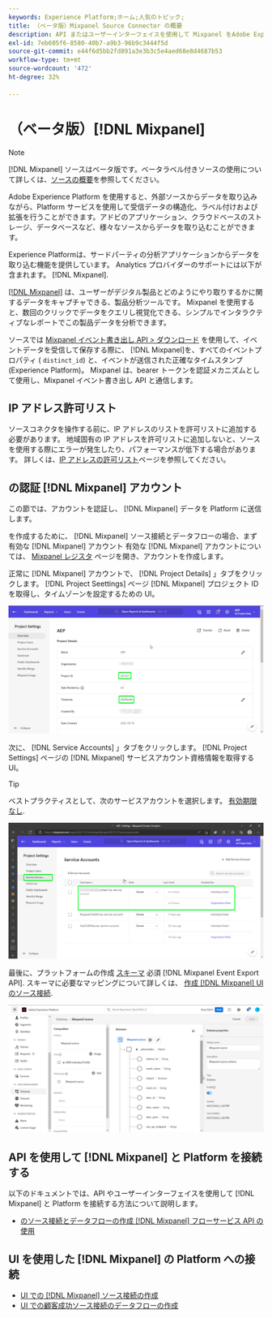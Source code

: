 ```yaml
---
keywords: Experience Platform;ホーム;人気のトピック;
title: （ベータ版）Mixpanel Source Connector の概要
description: API またはユーザーインターフェイスを使用して Mixpanel をAdobe Experience Platformに接続する方法を説明します。
exl-id: 7eb605f6-8580-40b7-a9b3-96b9c3444f5d
source-git-commit: e44f6d5bb2fd891a3e3b3c5e4aed68e8d4687b53
workflow-type: tm+mt
source-wordcount: '472'
ht-degree: 32%

---
```


# （ベータ版）[!DNL Mixpanel]

>[!NOTE]
>
>[!DNL Mixpanel] ソースはベータ版です。ベータラベル付きソースの使用について詳しくは、[ソースの概要](../../home.md#terms-and-conditions)を参照してください。

Adobe Experience Platform を使用すると、外部ソースからデータを取り込みながら、Platform サービスを使用して受信データの構造化、ラベル付けおよび拡張を行うことができます。アドビのアプリケーション、クラウドベースのストレージ、データベースなど、様々なソースからデータを取り込むことができます。

Experience Platformは、サードパーティの分析アプリケーションからデータを取り込む機能を提供しています。 Analytics プロバイダーのサポートには以下が含まれます。 [!DNL Mixpanel].

[[!DNL Mixpanel]](https://www.mixpanel.com) は、ユーザーがデジタル製品とどのようにやり取りするかに関するデータをキャプチャできる、製品分析ツールです。 Mixpanel を使用すると、数回のクリックでデータをクエリし視覚化できる、シンプルでインタラクティブなレポートでこの製品データを分析できます。

ソースでは [Mixpanel イベント書き出し API > ダウンロード](https://developer.mixpanel.com/reference/raw-event-export) を使用して、イベントデータを受信して保存する際に、 [!DNL Mixpanel]を、すべてのイベントプロパティ ( `distinct_id`) と、イベントが送信された正確なタイムスタンプ (Experience Platform)。 Mixpanel は、bearer トークンを認証メカニズムとして使用し、Mixpanel イベント書き出し API と通信します。

## IP アドレス許可リスト

ソースコネクタを操作する前に、IP アドレスのリストを許可リストに追加する必要があります。 地域固有の IP アドレスを許可リストに追加しないと、ソースを使用する際にエラーが発生したり、パフォーマンスが低下する場合があります。 詳しくは、[IP アドレスの許可リスト](../../ip-address-allow-list.md)ページを参照してください。

## の認証 [!DNL Mixpanel] アカウント

この節では、アカウントを認証し、 [!DNL Mixpanel] データを Platform に送信します。

を作成するために、 [!DNL Mixpanel] ソース接続とデータフローの場合、まず有効な [!DNL Mixpanel] アカウント 有効な [!DNL Mixpanel] アカウントについては、 [Mixpanel レジスタ](https://mixpanel.com/register/) ページを開き、アカウントを作成します。

正常に [!DNL Mixpanel] アカウントで、 [!DNL Project Details] 」タブをクリックします。 [!DNL Project Seettings] ページ [!DNL Mixpanel] プロジェクト ID を取得し、タイムゾーンを設定するための UI。

![mixpanel-project-settings](../../images/tutorials/create/mixpanel-export-events/mixpanel-project-settings.png)

次に、 [!DNL Service Accounts] 」タブをクリックします。 [!DNL Project Settings] ページの [!DNL Mixpanel] サービスアカウント資格情報を取得する UI。

>[!TIP]
>
>ベストプラクティスとして、次のサービスアカウントを選択します。 [有効期限なし](https://developer.mixpanel.com/reference/service-accounts#service-account-expiration).

![Mixpanel サービスアカウント](../../images/tutorials/create/mixpanel-export-events/mixpanel-service-account.png)

最後に、プラットフォームの作成 [スキーマ](../../../xdm/schema/composition.md) 必須 [!DNL Mixpanel Event Export API]. スキーマに必要なマッピングについて詳しくは、 [作成 [!DNL Mixpanel] UI のソース接続](../../tutorials/ui/create/analytics/mixpanel.md#additional-resources).

![スキーマを作成](../../images/tutorials/create/mixpanel-export-events/schema.png)

## API を使用して [!DNL Mixpanel] と Platform を接続する

以下のドキュメントでは、API やユーザーインターフェイスを使用して [!DNL Mixpanel] と Platform を接続する方法について説明します。

* [のソース接続とデータフローの作成 [!DNL Mixpanel] フローサービス API の使用](../../tutorials/api/create/analytics/mixpanel.md)

## UI を使用した [!DNL Mixpanel] の Platform への接続

* [UI での  [!DNL Mixpanel]  ソース接続の作成](../../tutorials/ui/create/analytics/mixpanel.md)
* [UI での顧客成功ソース接続のデータフローの作成](../../tutorials/ui/dataflow/analytics.md)
